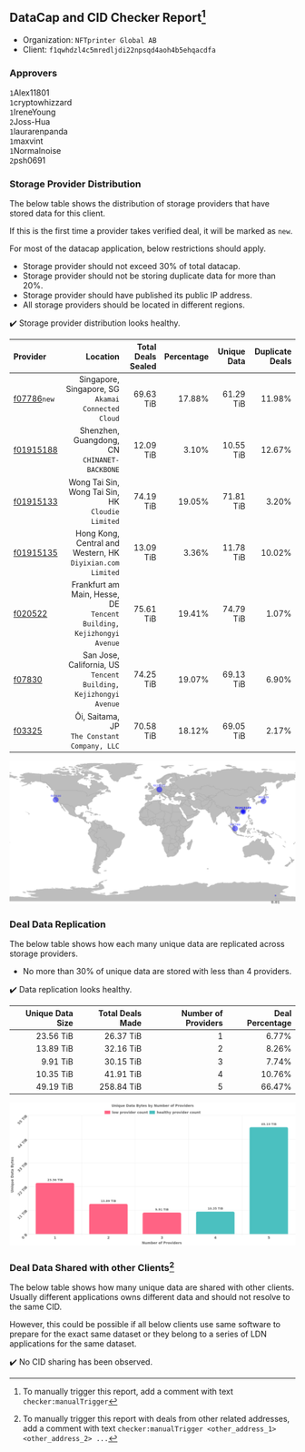 ## DataCap and CID Checker Report[^1]
 - Organization: `NFTprinter Global AB`
 - Client: `f1qwhdzl4c5mredljdi22npsqd4aoh4b5ehqacdfa`
### Approvers
`1`Alex11801<br/>`1`cryptowhizzard<br/>`1`IreneYoung<br/>`2`Joss-Hua<br/>`1`laurarenpanda<br/>`1`maxvint<br/>`1`Normalnoise<br/>`2`psh0691

### Storage Provider Distribution
The below table shows the distribution of storage providers that have stored data for this client.

If this is the first time a provider takes verified deal, it will be marked as `new`.

For most of the datacap application, below restrictions should apply.
 - Storage provider should not exceed 30% of total datacap.
 - Storage provider should not be storing duplicate data for more than 20%.
 - Storage provider should have published its public IP address.
 - All storage providers should be located in different regions.

✔️ Storage provider distribution looks healthy.

| Provider                                              |                                                                Location | Total Deals Sealed | Percentage | Unique Data | Duplicate Deals |
| :---------------------------------------------------- | ----------------------------------------------------------------------: | -----------------: | ---------: | ----------: | --------------: |
| [f07786](https://filfox.info/en/address/f07786)`new`  |                   Singapore, Singapore, SG<br/>`Akamai Connected Cloud` |          69.63 TiB |     17.88% |   61.29 TiB |          11.98% |
| [f01915188](https://filfox.info/en/address/f01915188) |                         Shenzhen, Guangdong, CN<br/>`CHINANET-BACKBONE` |          12.09 TiB |      3.10% |   10.55 TiB |          12.67% |
| [f01915133](https://filfox.info/en/address/f01915133) |                    Wong Tai Sin, Wong Tai Sin, HK<br/>`Cloudie Limited` |          74.19 TiB |     19.05% |   71.81 TiB |           3.20% |
| [f01915135](https://filfox.info/en/address/f01915135) |           Hong Kong, Central and Western, HK<br/>`Diyixian.com Limited` |          13.09 TiB |      3.36% |   11.78 TiB |          10.02% |
| [f020522](https://filfox.info/en/address/f020522)     | Frankfurt am Main, Hesse, DE<br/>`Tencent Building, Kejizhongyi Avenue` |          75.61 TiB |     19.41% |   74.79 TiB |           1.07% |
| [f07830](https://filfox.info/en/address/f07830)       |     San Jose, California, US<br/>`Tencent Building, Kejizhongyi Avenue` |          74.25 TiB |     19.07% |   69.13 TiB |           6.90% |
| [f03325](https://filfox.info/en/address/f03325)       |                         Ōi, Saitama, JP<br/>`The Constant Company, LLC` |          70.58 TiB |     18.12% |   69.05 TiB |           2.17% |

<img src="https://raw.githubusercontent.com/data-preservation-programs/filplus-checker-assets/main/filecoin-project/filecoin-plus-large-datasets/issues/1251/1680583190637.png"/>

### Deal Data Replication
The below table shows how each many unique data are replicated across storage providers.

- No more than 30% of unique data are stored with less than 4 providers.

✔️ Data replication looks healthy.

| Unique Data Size | Total Deals Made | Number of Providers | Deal Percentage |
| ---------------: | ---------------: | ------------------: | --------------: |
|        23.56 TiB |        26.37 TiB |                   1 |           6.77% |
|        13.89 TiB |        32.16 TiB |                   2 |           8.26% |
|         9.91 TiB |        30.15 TiB |                   3 |           7.74% |
|        10.35 TiB |        41.91 TiB |                   4 |          10.76% |
|        49.19 TiB |       258.84 TiB |                   5 |          66.47% |

<img src="https://raw.githubusercontent.com/data-preservation-programs/filplus-checker-assets/main/filecoin-project/filecoin-plus-large-datasets/issues/1251/1680583191445.png"/>

### Deal Data Shared with other Clients[^3]
The below table shows how many unique data are shared with other clients.
Usually different applications owns different data and should not resolve to the same CID.

However, this could be possible if all below clients use same software to prepare for the exact same dataset or they belong to a series of LDN applications for the same dataset.

✔️ No CID sharing has been observed.

[^1]: To manually trigger this report, add a comment with text `checker:manualTrigger`

[^2]: Deals from those addresses are combined into this report as they are specified with `checker:manualTrigger`

[^3]: To manually trigger this report with deals from other related addresses, add a comment with text `checker:manualTrigger <other_address_1> <other_address_2> ...`
